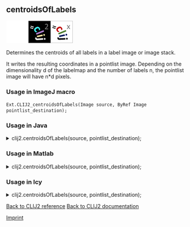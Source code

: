 ## centroidsOfLabels
<img src="images/mini_empty_logo.png"/><img src="images/mini_clij2_logo.png"/><img src="images/mini_clijx_logo.png"/>

Determines the centroids of all labels in a label image or image stack. 

It writes the resulting  coordinates in a pointlist image. Depending on the dimensionality d of the labelmap and the number  of labels n, the pointlist image will have n*d pixels.

### Usage in ImageJ macro
```
Ext.CLIJ2_centroidsOfLabels(Image source, ByRef Image pointlist_destination);
```




### Usage in Java


<details>

<summary>
clij2.centroidsOfLabels(source, pointlist_destination);
</summary>
<pre class="highlight">// init CLIJ and GPU
import net.haesleinhuepf.clij2.CLIJ2;
import net.haesleinhuepf.clij.clearcl.ClearCLBuffer;
CLIJ2 clij2 = CLIJ2.getInstance();

// get input parameters
ClearCLBuffer source = clij2.push(sourceImagePlus);
pointlist_destination = clij2.create(source);
</pre>

<pre class="highlight">
// Execute operation on GPU
clij2.centroidsOfLabels(source, pointlist_destination);
</pre>

<pre class="highlight">
//show result
pointlist_destinationImagePlus = clij2.pull(pointlist_destination);
pointlist_destinationImagePlus.show();

// cleanup memory on GPU
clij2.release(source);
clij2.release(pointlist_destination);
</pre>

</details>





### Usage in Matlab


<details>

<summary>
clij2.centroidsOfLabels(source, pointlist_destination);
</summary>
<pre class="highlight">% init CLIJ and GPU
clij2 = init_clatlab();

% get input parameters
source = clij2.pushMat(source_matrix);
pointlist_destination = clij2.create(source);
</pre>

<pre class="highlight">
% Execute operation on GPU
clij2.centroidsOfLabels(source, pointlist_destination);
</pre>

<pre class="highlight">
% show result
pointlist_destination = clij2.pullMat(pointlist_destination)

% cleanup memory on GPU
clij2.release(source);
clij2.release(pointlist_destination);
</pre>

</details>





### Usage in Icy


<details>

<summary>
clij2.centroidsOfLabels(source, pointlist_destination);
</summary>
<pre class="highlight">// init CLIJ and GPU
importClass(net.haesleinhuepf.clicy.CLICY);
importClass(Packages.icy.main.Icy);

clij2 = CLICY.getInstance();

// get input parameters
source_sequence = getSequence();
source = clij2.pushSequence(source_sequence);
pointlist_destination = clij2.create(source);
</pre>

<pre class="highlight">
// Execute operation on GPU
clij2.centroidsOfLabels(source, pointlist_destination);
</pre>

<pre class="highlight">
// show result
pointlist_destination_sequence = clij2.pullSequence(pointlist_destination)
Icy.addSequence(pointlist_destination_sequence);
// cleanup memory on GPU
clij2.release(source);
clij2.release(pointlist_destination);
</pre>

</details>



[Back to CLIJ2 reference](https://clij.github.io/clij2-docs/reference)
[Back to CLIJ2 documentation](https://clij.github.io/clij2-docs)

[Imprint](https://clij.github.io/imprint)
